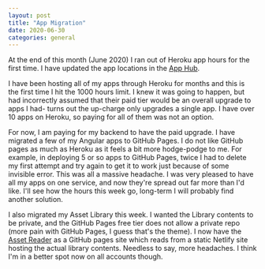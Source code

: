 ```yaml
---
layout: post
title: "App Migration"
date: 2020-06-30
categories: general
---
```


At the end of this month (June 2020) I ran out of Heroku app hours for the first time. 
I have updated the app locations in the [App Hub][app-hub]. 

I have been hosting
all of my apps through Heroku for months and this is the first time I hit the 1000 hours limit. I knew it was
going to happen, but had incorrectly assumed that their paid tier would be an overall upgrade to apps I had- turns
out the up-charge only upgrades a single app. I have over 10 apps on Heroku, so paying for all of them was not an
option.

For now, I am paying for my backend to have the paid upgrade. I have migrated a few of my Angular apps to GitHub Pages.
I do not like GitHub pages as much as Heroku as it feels a bit more hodge-podge to me. For example, in deploying 5 or so
apps to GitHub Pages, twice I had to delete my first attempt and try again to get it to work just because of some invisible
error. This was all a massive headache. I was very pleased to have all my apps on one service, and now they're 
spread out far more than I'd like. I'll see how the hours this week go, long-term I will probably find another solution.

I also migrated my Asset Library this week. I wanted the Library contents to be private, and the GitHub Pages free tier does 
not allow a private repo (more pain with GitHub Pages, I guess that's the theme). I now have the [Asset Reader][asset-reader] as 
a GitHub pages site which reads from a static Netlify site hosting the actual library contents. Needless to say,
more headaches. I think I'm in a better spot now on all accounts though.  

[app-hub]: https://adam-on-the-internet.github.io/app-hub/
[asset-reader]: https://adam-on-the-internet.github.io/asset-reader/